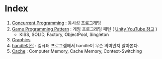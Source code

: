 # Index
1. [Concurrent Programming](ConcurrentProgramming/) : 동시성 프로그래밍
2. [Game Programming Pattern](GameProgrammingPatterns/README.md) : 게임 프로그래밍 패턴 ( [Unity YouTube 참고](https://youtu.be/J6F8plGUqv8?si=sqbVHAUaVpvBQG_7) )
   - KISS, SOLID, Factory, ObjectPool, Singleton
3. [Graphics](Graphics/README.md)
4. [handle이란](1_handle.md) : 컴퓨터 프로그램에서 handle이 무슨 의미인지 알아본다.
5. [Cache](2_Cache.md) : Computer Memory, Cache Memory, Context-Switching